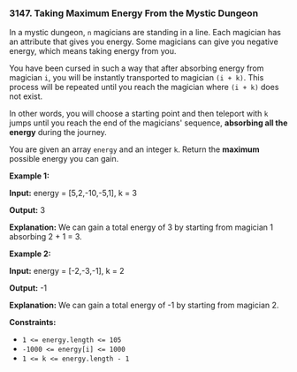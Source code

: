 ### 3147\. Taking Maximum Energy From the Mystic Dungeon

In a mystic dungeon, `n` magicians are standing in a line. Each magician has an attribute that gives you energy. Some magicians can give you negative energy, which means taking energy from you.

You have been cursed in such a way that after absorbing energy from magician `i`, you will be instantly transported to magician `(i + k)`. This process will be repeated until you reach the magician where `(i + k)` does not exist.

In other words, you will choose a starting point and then teleport with `k` jumps until you reach the end of the magicians' sequence, **absorbing all the energy** during the journey.

You are given an array `energy` and an integer `k`. Return the **maximum** possible energy you can gain.

**Example 1:**

**Input:** energy = \[5,2,-10,-5,1\], k = 3

**Output:** 3

**Explanation:** We can gain a total energy of 3 by starting from magician 1 absorbing 2 + 1 = 3.

**Example 2:**

**Input:** energy = \[-2,-3,-1\], k = 2

**Output:** -1

**Explanation:** We can gain a total energy of -1 by starting from magician 2.

**Constraints:**

*   `1 <= energy.length <= 105`
*   `-1000 <= energy[i] <= 1000`
*   `1 <= k <= energy.length - 1`

​​​​​​
